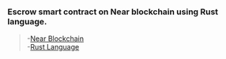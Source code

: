 ### Escrow smart contract on Near blockchain using Rust language.
>-[Near Blockchain](https://near.org/)  
>-[Rust Language](https://www.rust-lang.org/)  
